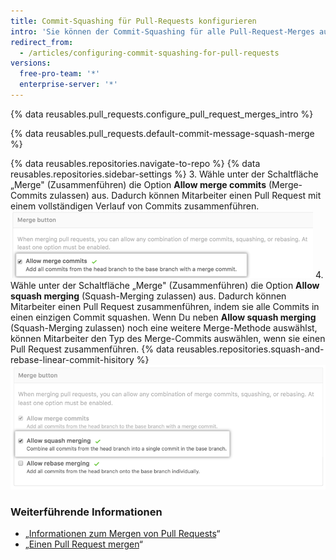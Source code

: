 ```yaml
---
title: Commit-Squashing für Pull-Requests konfigurieren
intro: 'Sie können der Commit-Squashing für alle Pull-Request-Merges auf {% data variables.product.product_location %} in Ihrem Repository erzwingen, zulassen oder deaktivieren.'
redirect_from:
  - /articles/configuring-commit-squashing-for-pull-requests
versions:
  free-pro-team: '*'
  enterprise-server: '*'
---
```


{% data reusables.pull_requests.configure_pull_request_merges_intro %}

{% data reusables.pull_requests.default-commit-message-squash-merge %}

{% data reusables.repositories.navigate-to-repo %}
{% data reusables.repositories.sidebar-settings %}
3. Wähle unter der Schaltfläche „Merge" (Zusammenführen) die Option **Allow merge commits** (Merge-Commits zulassen) aus. Dadurch können Mitarbeiter einen Pull Request mit einem vollständigen Verlauf von Commits zusammenführen. ![Standard_Merge_Commits_zulassen](/assets/images/help/repository/pr-merge-full-commits.png)
4. Wähle unter der Schaltfläche „Merge" (Zusammenführen) die Option **Allow squash merging** (Squash-Merging zulassen) aus. Dadurch können Mitarbeiter einen Pull Request zusammenführen, indem sie alle Commits in einen einzigen Commit squashen. Wenn Du neben **Allow squash merging** (Squash-Merging zulassen) noch eine weitere Merge-Methode auswählst, können Mitarbeiter den Typ des Merge-Commits auswählen, wenn sie einen Pull Request zusammenführen. {% data reusables.repositories.squash-and-rebase-linear-commit-hisitory %} ![Pull Request Squash-Commits](/assets/images/help/repository/pr-merge-squash.png)

### Weiterführende Informationen

- „[Informationen zum Mergen von Pull Requests](/articles/about-pull-request-merges)“
- „[Einen Pull Request mergen](/articles/merging-a-pull-request)“
